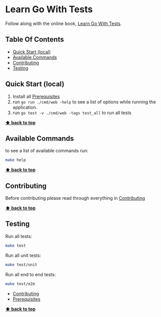 # Learn Go With Tests <!-- omit in toc -->

Follow along with the online book, [Learn Go With Tests](https://quii.gitbook.io/learn-go-with-tests).

## Table Of Contents<!-- omit in toc -->

- [Quick Start (local)](#quick-start-local)
- [Available Commands](#available-commands)
- [Contributing](#contributing)
- [Testing](#testing)

## Quick Start (local)

1. Install all [Prerequisites](docs/prerequisites.md)
2. run `go run ./cmd/web -help` to see a list of options while running the application.
5. run `go test -v ./cmd/web -tags test_all` to run all tests

**[⬆ back to top](#table-of-contents)**

## Available Commands

to see a list of available commands run:

```bash
make help
```

**[⬆ back to top](#table-of-contents)**

## Contributing

Before contributing please read through everything in [Contributing](docs/contributing.md)

**[⬆ back to top](#table-of-contents)**

## Testing

Run all tests:

```bash
make test
```

Run all unit tests:

```bash
make test/unit
```

Run all end to end tests:

```bash
make test/e2e
```

- [Contributing](docs/CONTRIBUTING.md)
- [Prerequisites](docs/prerequisites.md)

**[⬆ back to top](#table-of-contents)**

